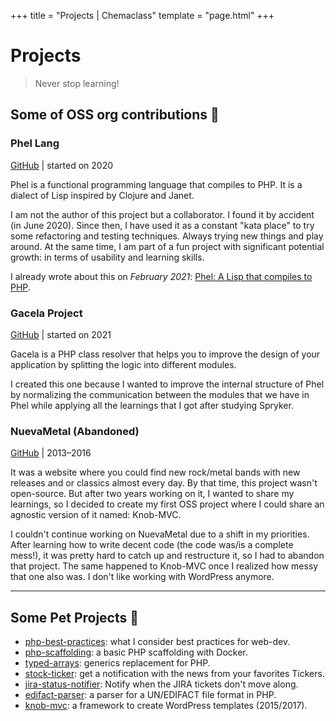 +++
title = "Projects | Chemaclass"
template = "page.html"
+++

# Projects

> Never stop learning!

## Some of OSS org contributions 🌚

### Phel Lang

[GitHub](https://github.com/phel-lang/phel-lang) | started on 2020

Phel is a functional programming language that compiles to PHP. It is a dialect of Lisp inspired by Clojure and Janet.

I am not the author of this project but a collaborator. I found it by accident (in June 2020). Since then, I have used
it as a constant "kata place" to try some refactoring and testing techniques. Always trying new things and play around.
At the same time, I am part of a fun project with significant potential growth: in terms of usability and learning
skills.

I already wrote about this on *February 2021*: [Phel: A Lisp that compiles to PHP](/blog/phel-first-release/).

### Gacela Project

[GitHub](https://github.com/gacela-project/gacela) | started on 2021

Gacela is a PHP class resolver that helps you to improve the design of your application by splitting the logic into
different modules.

I created this one because I wanted to improve the internal structure of Phel by normalizing the communication between
the modules that we have in Phel while applying all the learnings that I got after studying Spryker.

### NuevaMetal (Abandoned)

[GitHub](https://github.com/NuevaMetal/nm_template) | 2013–2016

It was a website where you could find new rock/metal bands with new releases and or classics almost every day. By that
time, this project wasn't open-source. But after two years working on it, I wanted to share my learnings, so I decided
to create my first OSS project where I could share an agnostic version of it named: Knob-MVC.

I couldn't continue working on NuevaMetal due to a shift in my priorities. After learning how to write decent code (the
code was/is a complete mess!), it was pretty hard to catch up and restructure it, so I had to abandon that project. The
same happened to Knob-MVC once I realized how messy that one also was. I don't like working with WordPress anymore.

---

## Some Pet Projects 🦣

- [php-best-practices](https://github.com/Chemaclass/php-best-practices): what I consider best practices for web-dev.
- [php-scaffolding](https://github.com/Chemaclass/php-scaffolding): a basic PHP scaffolding with Docker.
- [typed-arrays](https://github.com/Chemaclass/typed-arrays): generics replacement for PHP.
- [stock-ticker](https://github.com/Chemaclass/stock-ticker): get a notification with the news from your favorites
  Tickers.
- [jira-status-notifier](https://github.com/Chemaclass/JiraStatusNotifier): Notify when the JIRA tickets don't move
  along.
- [edifact-parser](https://github.com/Chemaclass/EdifactParser): a parser for a UN/EDIFACT file format in PHP.
- [knob-mvc](https://github.com/Chemaclass/knob-mvc): a framework to create WordPress templates (2015/2017).
